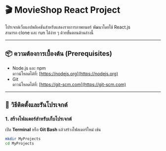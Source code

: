 # 🎬 MovieShop React Project

โปรเจกต์เว็บแอปพลิเคชันสำหรับแสดงรายการภาพยนตร์ พัฒนาโดยใช้ React.js  
สามารถ clone และ run ได้ง่าย ๆ ด้วยขั้นตอนด้านล่างนี้

---

## 📦 ความต้องการเบื้องต้น (Prerequisites)

- Node.js และ npm  
  ดาวน์โหลดได้ที่: [https://nodejs.org](https://nodejs.org)
- Git  
  ดาวน์โหลดได้ที่: [https://git-scm.com](https://git-scm.com)

---

## 🚀 วิธีติดตั้งและรันโปรเจกต์

### 1. สร้างโฟลเดอร์สำหรับเก็บโปรเจกต์
เปิด **Terminal** หรือ **Git Bash** แล้วสร้างโฟลเดอร์ใหม่ เช่น

```bash
mkdir MyProjects
cd MyProjects
